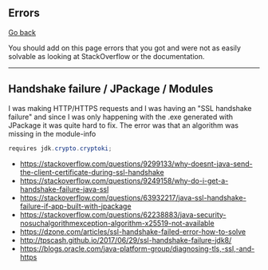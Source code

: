 ## Errors

[Go back](index.md)

You should add on this page errors that you got
and were not as easily solvable as looking at
StackOverflow or the documentation.

<hr class="sr">

## Handshake failure / JPackage / Modules

I was making HTTP/HTTPS requests and I was having an "SSL
handshake failure" and since I was only happening with
the .exe generated with JPackage it was quite hard
to fix. The error was that an algorithm was
missing in the module-info

```java
requires jdk.crypto.cryptoki;
```

* <https://stackoverflow.com/questions/9299133/why-doesnt-java-send-the-client-certificate-during-ssl-handshake>
* <https://stackoverflow.com/questions/9249158/why-do-i-get-a-handshake-failure-java-ssl>
* <https://stackoverflow.com/questions/63932217/java-ssl-handshake-failure-if-app-built-with-jpackage>
* <https://stackoverflow.com/questions/62238883/java-security-nosuchalgorithmexception-algorithm-x25519-not-available>
* <https://dzone.com/articles/ssl-handshake-failed-error-how-to-solve>
* <http://tpscash.github.io/2017/06/29/ssl-handshake-failure-jdk8/>
* <https://blogs.oracle.com/java-platform-group/diagnosing-tls,-ssl,-and-https>